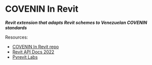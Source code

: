# COVENIN In Revit
***Revit extension that adapts Revit schemes to Venezuelan COVENIN standards***

Resources:  
- [COVENIN In Revit repo](https://github.com/icristianhernandez/covenin-revit)  
- [Revit API Docs 2022](https://www.revitapidocs.com/2022/)  
- [Pyrevit Labs](https://pyrevitlabs.notion.site/)  

